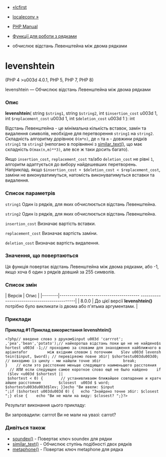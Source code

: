 - [«lcfirst](function.lcfirst.md)
- [localeconv »](function.localeconv.md)

- [PHP Manual](index.md)
- [Функції для роботи з рядками](ref.strings.md)
- обчислює відстань Левенштейна між двома рядками

# levenshtein

(PHP 4 \>u003d 4.0.1, PHP 5, PHP 7, PHP 8)

levenshtein — Обчислює відстань Левенштейна між двома рядками

### Опис

**levenshtein**(
string `$string1`,
string `$string2`,
int `$insertion_cost` u003d 1,
int `$replacement_cost` u003d 1,
int `$deletion_cost` u003d 1
): int

Відстань Левенштейна - це мінімальна кількість вставок, замін та
видалення символів, необхідне для перетворення `string1` на `string2`.
Складність алгоритму дорівнює `O(m*n)`, де `n` та `m` - довжини рядків
`string1` та `string2` (непогано в порівнянні з
[similar_text()](function.similar-text.md), що має складність
`O(max(n,m)**3)`, але все ж таки досить багато).

Якщо `insertion_cost`, `replacement_cost` та/або `deletion_cost` не рівні
`1`, алгоритм адаптується до вибору найдешевших перетворень.
Наприклад. якщо `$insertion_cost + $deletion_cost < $replacement_cost`,
заміни не виконуватимуться, натомість виконуватимуться вставки та
видалення.

### Список параметрів

`string1`
Один із рядків, для яких обчислюється відстань Левенштейна.

`string2`
Один із рядків, для яких обчислюється відстань Левенштейна.

`insertion_cost`
Визначає вартість вставки.

`replacement_cost`
Визначає вартість заміни.

`deletion_cost`
Визначає вартість видалення.

### Значення, що повертаються

Ця функція повертає відстань Левенштейна між двома рядками, або
-1, якщо хоча б один з рядків довший за 255 символів.

### Список змін

| Версія | Опис |
|--------|---------------------------------------- ---------------------------------------------|
| 8.0.0 | До цієї версії **levenshtein()** потрібно було викликати із двома або п'ятьма аргументами. |

### Приклади

**Приклад #1 Приклад використання **levenshtein()****

` <?php// введене слово з друком$input u003d 'carrrot'; ,'pea','bean','potato');// найкоротша відстань поки ще не не найдено$shortest u003d -1;// проходимо за словами для знаходження найближчого варіантаfor         між вхідним словом і поточним    $lev u003d levenshtein($input, $word); // перевіряємо повне збіг| $shortestu003du003d0; // виходимо із циклу - ми найшли точне збіг          break; }    // если это расстояние меньше следующего наименьшего расстояния    // ИЛИ если следующее самое короткое слово ещё не было найдено    if ($lev <u003d $shortest || $shortest < 0) {        // устанивливаем ближайшее совпадение и кратчайшее расстояние        $closest  u003d $ word; $shortestu003du003d$lev; }}echo "Ви ввели: $input
";if ($shortest u003du003d 0) {   echo "Знайдено точне збіг: $closest
";} else {    echo "Ви не мали на виду: $closest?
";}?> `

Результат виконання цього прикладу:

Ви запровадили: carrrot
Ви не мали на увазі: carrot?

### Дивіться також

- [soundex()](function.soundex.md) - Повертає ключ soundex для
рядки
- [similar_text()](function.similar-text.md) - Обчислює ступінь
подібності двох рядків
- [metaphone()](function.metaphone.md) - Повертає ключ metaphone
для рядка
